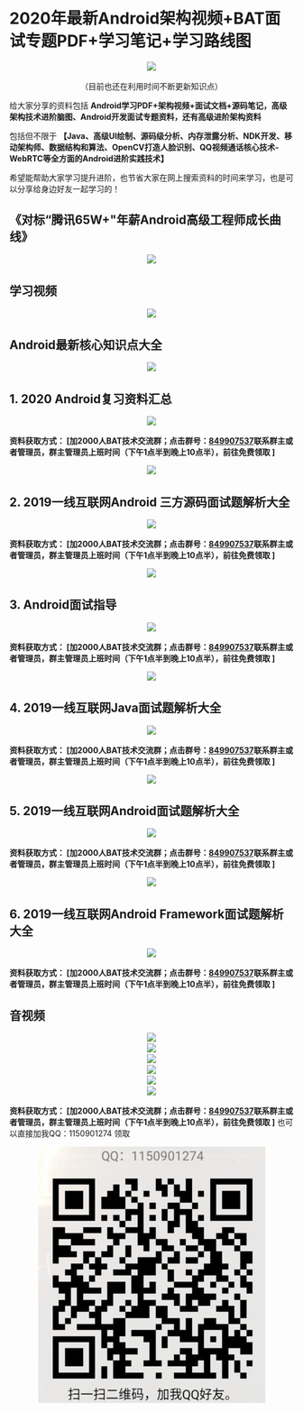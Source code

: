 # 2020年最新Android架构视频+BAT面试专题PDF+学习笔记+学习路线图

<div align=center>
<img src="https://images.gitee.com/uploads/images/2020/0903/145637_c1c45e98_8014590.png">
</div>

<p align = center>（目前也还在利用时间不断更新知识点）</p>

给大家分享的资料包括 **Android学习PDF+架构视频+面试文档+源码笔记​，高级架构技术进阶脑图、Android开发面试专题资料，还有高级进阶架构资料** 



包括但不限于 **【Java、高级UI绘制、源码级分析、内存泄露分析、NDK开发、移动架构师、数据结构和算法、OpenCV打造人脸识别、QQ视频通话核心技术-WebRTC等全方面的Android进阶实践技术】** 

希望能帮助大家学习提升进阶，也节省大家在网上搜索资料的时间来学习，也是可以分享给身边好友一起学习的！

## 《对标“腾讯65W+"年薪Android高级工程师成长曲线》

<div  align = center>
<img src="https://images.gitee.com/uploads/images/2020/0903/150122_4e9d7264_8014590.png">
</div>

## 学习视频

<div  align = center>
<img src="https://images.gitee.com/uploads/images/2020/0903/150257_bf2e62a3_8014590.png">
</div>

## Android最新核心知识点大全

<div  align = center>
<img src="https://images.gitee.com/uploads/images/2020/0903/150307_b4c25629_8014590.png">
</div>

## 1. 2020 Android复习资料汇总

<div  align = center>
<img src="https://images.gitee.com/uploads/images/2020/0903/153630_d45f34d5_8014590.png">
</div>

 **资料获取方式：
[加2000人BAT技术交流群；点击群号：[849907537](https://jq.qq.com/?_wv=1027&k=LWRtQTWF)联系群主或者管理员，群主管理员上班时间（下午1点半到晚上10点半），前往免费领取 ]** 

<div  align = center>
<img src="https://images.gitee.com/uploads/images/2020/0903/153212_0c6d3622_8014590.png">
</div>

## 2. 2019一线互联网Android 三方源码面试题解析大全

<div  align = center>
<img src="https://images.gitee.com/uploads/images/2020/0903/151538_30efe46e_8014590.png">
</div>

 **资料获取方式：
[加2000人BAT技术交流群；点击群号：[849907537](https://jq.qq.com/?_wv=1027&k=LWRtQTWF)联系群主或者管理员，群主管理员上班时间（下午1点半到晚上10点半），前往免费领取 ]** 

<div  align = center>
<img src="https://images.gitee.com/uploads/images/2020/0903/153212_0c6d3622_8014590.png">
</div>

## 3. Android面试指导

<div  align = center>
<img src="https://images.gitee.com/uploads/images/2020/0903/151634_cba5a294_8014590.png">
</div>


 **资料获取方式：
[加2000人BAT技术交流群；点击群号：[849907537](https://jq.qq.com/?_wv=1027&k=LWRtQTWF)联系群主或者管理员，群主管理员上班时间（下午1点半到晚上10点半），前往免费领取 ]** 

<div  align = center>
<img src="https://images.gitee.com/uploads/images/2020/0903/153212_0c6d3622_8014590.png">
</div>

## 4. 2019一线互联网Java面试题解析大全

<div  align = center>
<img src="https://images.gitee.com/uploads/images/2020/0903/152749_aa70c29a_8014590.png">
</div>

 **资料获取方式：
[加2000人BAT技术交流群；点击群号：[849907537](https://jq.qq.com/?_wv=1027&k=LWRtQTWF)联系群主或者管理员，群主管理员上班时间（下午1点半到晚上10点半），前往免费领取 ]** 

<div  align = center>
<img src="https://images.gitee.com/uploads/images/2020/0903/153212_0c6d3622_8014590.png">
</div>

## 5. 2019一线互联网Android面试题解析大全

<div  align = center>
<img src="https://images.gitee.com/uploads/images/2020/0903/152736_08622c59_8014590.png">
</div>

 **资料获取方式：
[加2000人BAT技术交流群；点击群号：[849907537](https://jq.qq.com/?_wv=1027&k=LWRtQTWF)联系群主或者管理员，群主管理员上班时间（下午1点半到晚上10点半），前往免费领取 ]** 

<div  align = center>
<img src="https://images.gitee.com/uploads/images/2020/0903/153212_0c6d3622_8014590.png">
</div>

## 6. 2019一线互联网Android Framework面试题解析大全

<div  align = center>
<img src="https://images.gitee.com/uploads/images/2020/0903/152802_e4eb7b86_8014590.png">
</div>

 **资料获取方式：
[加2000人BAT技术交流群；点击群号：[849907537](https://jq.qq.com/?_wv=1027&k=LWRtQTWF)联系群主或者管理员，群主管理员上班时间（下午1点半到晚上10点半），前往免费领取 ]** 

## 音视频
<div  align = center>
<img src="https://images.gitee.com/uploads/images/2020/0903/163903_8d234976_8014590.png">
</div>

<div  align = center>
<img src="https://images.gitee.com/uploads/images/2020/0903/152929_bb135112_8014590.png">
</div>

<div  align = center>
<img src="https://images.gitee.com/uploads/images/2020/0903/152958_25726b87_8014590.png">
</div>

<div  align = center>
<img src="https://images.gitee.com/uploads/images/2020/0903/153005_d0ccc35c_8014590.png">
</div>

<div  align = center>
<img src="https://images.gitee.com/uploads/images/2020/0903/153034_2e628117_8014590.png">
</div>

<div  align = center>
<img src="https://images.gitee.com/uploads/images/2020/0903/153020_c653a849_8014590.png">
</div>
 
**资料获取方式：
[加2000人BAT技术交流群；点击群号：[849907537](https://jq.qq.com/?_wv=1027&k=LWRtQTWF)联系群主或者管理员，群主管理员上班时间（下午1点半到晚上10点半），前往免费领取 ]** 
也可以直接加我QQ：1150901274 领取

<div  align = center>
<img src="QQ二维码.jpg">
</div>

